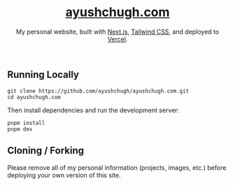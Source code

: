 <div align="center">
    <a href="https://ayushchugh.com"><h1 align="center">ayushchugh.com</h1></a>

My personal website, built with [Next.js](https://nextjs.org/), [Tailwind CSS](https://tailwindcss.com/), and deployed to [Vercel](https://vercel.com/).

</div>

<br/>

## Running Locally

```sh-session
git clone https://github.com/ayushchugh/ayushchugh.com.git
cd ayushchugh.com
```

Then install dependencies and run the development server:

```sh-session
pnpm install
pnpm dev
```

## Cloning / Forking

Please remove all of my personal information (projects, images, etc.) before deploying your own version of this site.
